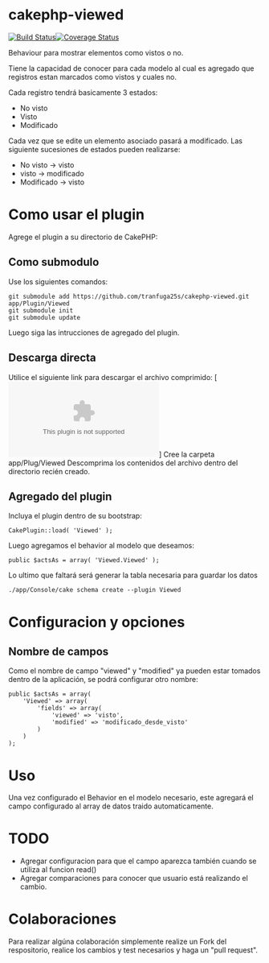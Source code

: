 cakephp-viewed
==============

[![Build Status](https://travis-ci.org/tranfuga25s/cakephp-viewed.png?branch=master)](https://travis-ci.org/tranfuga25s/cakephp-viewed)[![Coverage Status](https://coveralls.io/repos/tranfuga25s/cakephp-viewed/badge.png)](https://coveralls.io/r/tranfuga25s/cakephp-viewed)

Behaviour para mostrar elementos como vistos o no.

Tiene la capacidad de conocer para cada modelo al cual es agregado que registros estan marcados como vistos y cuales no.

Cada registro tendrá basicamente 3 estados:
* No visto
* Visto
* Modificado

Cada vez que se edite un elemento asociado pasará a modificado.
Las siguiente sucesiones de estados pueden realizarse:
* No visto -> visto
* visto -> modificado
* Modificado -> visto

Como usar el plugin
===================

Agrege el plugin a su directorio de CakePHP:

Como submodulo
--------------

Use los siguientes comandos:
```
git submodule add https://github.com/tranfuga25s/cakephp-viewed.git app/Plugin/Viewed
git submodule init
git submodule update
```
Luego siga las intrucciones de agregado del plugin.

Descarga directa
----------------

Utilice el siguiente link para descargar el archivo comprimido: [![Descagar master](https://github.com/tranfuga25s/cakephp-viewed/archive/master.zip)]
Cree la carpeta app/Plug/Viewed
Descomprima los contenidos del archivo dentro del directorio recién creado.


Agregado del plugin
-------------------

Incluya el plugin dentro de su bootstrap:

``
CakePlugin::load( 'Viewed' );
``

Luego agregamos el behavior al modelo que deseamos:

``
    public $actsAs = array( 'Viewed.Viewed' );
``

Lo ultimo que faltará será generar la tabla necesaria para guardar los datos

``
./app/Console/cake schema create --plugin Viewed
``


Configuracion y opciones
========================

Nombre de campos
----------------

Como el nombre de campo "viewed" y "modified" ya pueden estar tomados dentro de la aplicación, se podrá configurar otro nombre:

```
public $actsAs = array(
    'Viewed' => array(
        'fields' => array(
            'viewed' => 'visto',
            'modified' => 'modificado_desde_visto'
        )
    )
);
```


Uso
===

Una vez configurado el Behavior en el modelo necesario, este agregará el campo configurado al array de datos traido automaticamente.

TODO
====

* Agregar configuracion para que el campo aparezca también cuando se utiliza al funcion read()
* Agregar comparaciones para conocer que usuario está realizando el cambio.

Colaboraciones
==============

Para realizar algúna colaboración simplemente realize un Fork del respositorio, realice los cambios y test necesarios y haga un "pull request".
